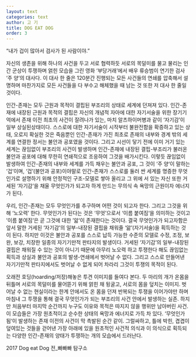 ```yaml
---
layout: text
categories: text
author: 고 기
title: DOG EAT DOG
order: 3
---
```


“내가 겁이 많아서 검사가 된 사람이야.”

자신의 생존을 위해 하나의 사건을 두고 서로 협력하듯 서로의 목덜미를 물고 물리는 인간 군상이 투쟁하며 얽힌 모습을 그린 영화 ‘부당거래’에서 배우 류승범이 연기한 검사 ‘주 양’의 대사다. 이 대사 한 줄은 120분간 진행되는 모든 사건들의 연쇄를 압축해서 설명하며 마찬가지로 모든 사건들을 다 부수고 해체했을 때 남는 것 또한 저 대사 한 줄일 것이다.

인간-존재는 모두 근원과 목적이 결핍된 부조리의 상태로 세계에 던져져 있다. 인간-존재에 내장된 근원과 목적의 결핍은 자신의 개념적 자아에 대한 자기서술을 위한 장기기억에서 존재 이전 최초의 사건이 잘려나가 있는, 마치 알츠하이머병과 같이 ‘자기감’이 일부 상실된상태이다. 스스로에 대한 자기서술이 시작부터 불완전함을 확증하고 있는 상태, 오로지 확실한 것은 죽음뿐인 인간-존재가 가진 최초로 존재의 내부와 경계 밖의 세계를 연결한 정서는 불안과 공포였을 것이다. 그리고 시선이 닿기 전에 이미 거기 있는 세계는 끊임없이 부조리의 사건이 발생하며 인간-존재에 내장된 결핍-부조리가 불러온 불안과 공포에 대해 무한히 연쇄적으로 조응하여 그것을 배가시킨다. 이렇듯 끊임없이 발생하여 인간-존재의 내부와 세계를 가득 채우는 불안과 공포, 그 것이 ‘주 양‘이 말하는 ‘겁’이며, ‘겁’(불안과 공포)이야말로 인간-존재가 스스로를 둘러 싼 세계를 명증한 무엇인가로 설명하기 위해 안정적인 구조-모델로 쌓아 올리고 그 위에 서 있는 자신 또한 거세된 ‘자기감’을 채울 무엇인가가 되고자 하게 만드는 무의식 속 욕망의 근원이자 에너지가 된다.

우리, 인간-존재는 모두 무엇인가를 추구하며 어떤 것이 되고자 한다. 그리고 그것을 위해 ‘노오력’ 한다. 무엇인가가 된다는 것은 ‘무엇’으로서 ‘이름 붙여짐‘을 의미하는 것이고 ’이름 붙여짐‘은 곧 그것에 대한 ’앎‘이 존재한다는 것이다. 결국 무엇인가가 되고자함은 앞서 말한 거세된 ‘자기감’의 일부-내장된 결핍을 채워줄 ‘앎’(자기서술)을 획득하는 것이 된다. 하지만 이것은 불안과 공포를 스스로 납득 가능한 수준의 모델로 수정, 조정, 보완, 보강, 치장한 일종의 자기기만적 판타지의 발생이다. 거세된 ‘자기감’의 일부-내장된 결핍은 채워질 수 있는 것이 아니기 때문에 아무리 노오력 하고 투쟁한다 해도 끊임없는 획득과 상실과 불안과 공포의 발생-연쇄에서 벗어날 수 없다. 그리고 스스로 만들어낸 자기기만적 판타지에서도 벗어날 수 없게 되어 차라리 그것이 투쟁의 목적이 된다.

오래전 호딩(hoarding/저장)해놓은 투견 이미지를 들여다 본다. 두 마리의 개가 온몸을 뒤틀며 서로의 목덜미를 물어뜯기 위해 얽힌 채 뒹굴고, 서로의 몸을 덮치는 이미지. 벗어날 수 없는 현실이라는 한계 안에서도 온 몸을 던져 반복되는 투쟁을 이어가야만 하며 마침내 그 투쟁을 통해 결국 무엇인가가 되는 부조리의 사건 안에서 발생하는 실존. 하지만 처음부터 마지막 순간까지 누구도 이유와 목적은 따지지 않을 행위만 남아버린 사건. 이 모습들은 가장 원초적이고 순수한 상태의 욕망과 에너지로 가득 차 있다. ‘무엇인가 됨‘이 발생하는 존재 이전의 사건이 막 촉발된 순간 같이. 그럴싸하고, 틀에 박힌, 겹겹이 덮여있는 것들을 걷어낸 가장 아래에 있을 원초적인 사건적 의식과 이 의식으로 획득되는 다양한 인간-존재의 양태가 투쟁하는 개의 모습에서 드러난다.

2017 Dog eat Dog 전_빠빠빠 탐구소
